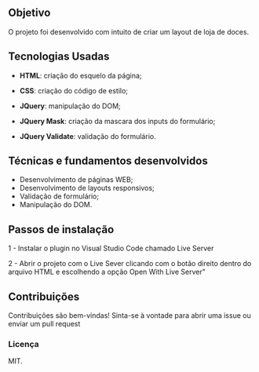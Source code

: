 ## Objetivo

O projeto foi desenvolvido com intuito de criar um layout de loja de doces.

## Tecnologias Usadas

- **HTML**: criação do esquelo da página;

- **CSS**: criação do código de estilo;

- **JQuery**: manipulação do DOM;
  
- **JQuery Mask**: criação da mascara dos inputs do formulário;

- **JQuery Validate**: validação do formulário.
  
## Técnicas e fundamentos desenvolvidos

- Desenvolvimento de páginas WEB;
- Desenvolvimento de layouts responsivos;
- Validação de formulário;
- Manipulação do DOM.

## Passos de instalação

1 - Instalar o plugin no Visual Studio Code chamado Live Server

2 - Abrir o projeto com o Live Sever clicando com o botão direito dentro do arquivo HTML e escolhendo a opção Open With Live Server"

## Contribuições

Contribuições são bem-vindas! Sinta-se à vontade para abrir uma issue ou enviar um pull request

### Licença

MIT.

